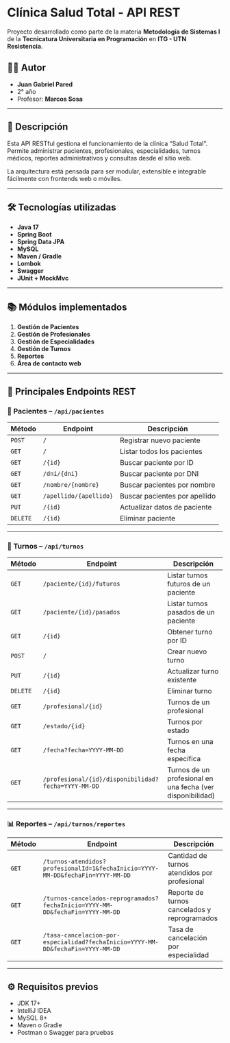 # Clínica Salud Total - API REST

Proyecto desarrollado como parte de la materia **Metodología de Sistemas I** de la **Tecnicatura Universitaria en Programación** en **ITG - UTN Resistencia**.

## 🧑‍💻 Autor

- **Juan Gabriel Pared**
- 2° año
- Profesor: **Marcos Sosa**

---

## 📌 Descripción

Esta API RESTful gestiona el funcionamiento de la clínica “Salud Total”. Permite administrar pacientes, profesionales, especialidades, turnos médicos, reportes administrativos y consultas desde el sitio web.

La arquitectura está pensada para ser modular, extensible e integrable fácilmente con frontends web o móviles.

---

## 🛠️ Tecnologías utilizadas

- **Java 17**
- **Spring Boot**
- **Spring Data JPA**
- **MySQL**
- **Maven / Gradle**
- **Lombok**
- **Swagger**
- **JUnit + MockMvc**

---

## 📚 Módulos implementados

1. **Gestión de Pacientes**
2. **Gestión de Profesionales**
3. **Gestión de Especialidades**
4. **Gestión de Turnos**
5. **Reportes**
6. **Área de contacto web**

---

## 🔗 Principales Endpoints REST

### 📁 Pacientes – `/api/pacientes`

| Método | Endpoint | Descripción |
|--------|----------|-------------|
| `POST` | `/` | Registrar nuevo paciente |
| `GET` | `/` | Listar todos los pacientes |
| `GET` | `/{id}` | Buscar paciente por ID |
| `GET` | `/dni/{dni}` | Buscar paciente por DNI |
| `GET` | `/nombre/{nombre}` | Buscar pacientes por nombre |
| `GET` | `/apellido/{apellido}` | Buscar pacientes por apellido |
| `PUT` | `/{id}` | Actualizar datos de paciente |
| `DELETE` | `/{id}` | Eliminar paciente |

---

### 📅 Turnos – `/api/turnos`

| Método | Endpoint | Descripción |
|--------|----------|-------------|
| `GET` | `/paciente/{id}/futuros` | Listar turnos futuros de un paciente |
| `GET` | `/paciente/{id}/pasados` | Listar turnos pasados de un paciente |
| `GET` | `/{id}` | Obtener turno por ID |
| `POST` | `/` | Crear nuevo turno |
| `PUT` | `/{id}` | Actualizar turno existente |
| `DELETE` | `/{id}` | Eliminar turno |
| `GET` | `/profesional/{id}` | Turnos de un profesional |
| `GET` | `/estado/{id}` | Turnos por estado |
| `GET` | `/fecha?fecha=YYYY-MM-DD` | Turnos en una fecha específica |
| `GET` | `/profesional/{id}/disponibilidad?fecha=YYYY-MM-DD` | Turnos de un profesional en una fecha (ver disponibilidad) |

---

### 📊 Reportes – `/api/turnos/reportes`

| Método | Endpoint | Descripción |
|--------|----------|-------------|
| `GET` | `/turnos-atendidos?profesionalId=1&fechaInicio=YYYY-MM-DD&fechaFin=YYYY-MM-DD` | Cantidad de turnos atendidos por profesional |
| `GET` | `/turnos-cancelados-reprogramados?fechaInicio=YYYY-MM-DD&fechaFin=YYYY-MM-DD` | Reporte de turnos cancelados y reprogramados |
| `GET` | `/tasa-cancelacion-por-especialidad?fechaInicio=YYYY-MM-DD&fechaFin=YYYY-MM-DD` | Tasa de cancelación por especialidad |

---

## ⚙️ Requisitos previos

- JDK 17+
- IntelliJ IDEA
- MySQL 8+
- Maven o Gradle
- Postman o Swagger para pruebas
